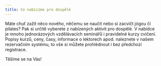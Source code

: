 ```yaml
---
title: Co nabízíme pro dospělé
---
```

Máte chuť zažít něco nového, něčemu se naučit nebo si zacvičt jógou či pilates? Pak si určitě vyberete z nabízených aktivit pro dospělé. V nabídce je mnoho jednorázových vzdělávacích seminářů i pravidelné kurzy cvičení.\
Popisy kurzů, ceny, časy, informace o lektorech apod. naleznete v našem rezervačním systému, to vše si můžete prohlédnout i bez předchozí registrace.

Těšíme se na Vás!
